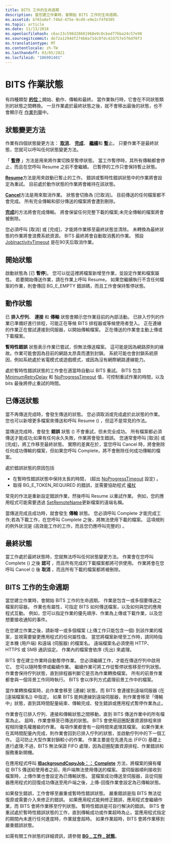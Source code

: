 ```yaml
---
title: BITS 工作的生命週期
description: 當您建立作業時，會開始 BITS 工作的生命週期。
ms.assetid: b765a8ef-74bd-475e-9cd9-e9e2cf4f0305
ms.topic: article
ms.date: 11/13/2018
ms.openlocfilehash: c6ac23c598d28681968e9c0cbed776ba24c57e98
ms.sourcegitcommit: de72a1294df274b0a71dc0fdc42d757e5f6df0f3
ms.translationtype: MT
ms.contentlocale: zh-TW
ms.lasthandoff: 03/05/2021
ms.locfileid: "106991401"
---
```

# <a name="bits-job-states"></a>BITS 作業狀態
有四種類型 [**的位：**](/windows/desktop/api/Bits/ne-bits-bg_job_state)開始、動作、傳輸和最終。 當作業執行時，它會在不同狀態類別的狀態之間轉換。 一旦作業處於最終狀態之後，就不會移出最後的狀態，也不會顯示在 [作業列舉](/windows/desktop/api/bits/nf-bits-ibackgroundcopymanager-enumjobs)中。

## <a name="state-changing-methods"></a>狀態變更方法
作業有四個狀態變更方法： [**取消**](/windows/desktop/api/Bits/nf-bits-ibackgroundcopyjob-cancel)、 [**完成**](/windows/desktop/api/Bits/nf-bits-ibackgroundcopyjob-complete)、 [**繼續**](/windows/desktop/api/Bits/nf-bits-ibackgroundcopyjob-resume)和 [**暫**](/windows/desktop/api/Bits/nf-bits-ibackgroundcopyjob-suspend)止。 只要作業不是最終狀態，您就可以呼叫任何狀態變更方法。 

「 [**暫停**](/windows/desktop/api/Bits/nf-bits-ibackgroundcopyjob-suspend) 」方法是用來將作業切換至暫停狀態。 當工作暫停時，其所有傳輸都會停止，而且在您呼叫 Resume 之前不會繼續。
已暫停的工作只會保持暫止狀態。

[**Resume**](/windows/desktop/api/Bits/nf-bits-ibackgroundcopyjob-resume)方法是用來啟動已暫止的工作。 錯誤或暫時性錯誤狀態中的作業將會設定為重試。 目前處於動作狀態的作業將會維持在該狀態。

[**Cancel**](/windows/desktop/api/Bits/nf-bits-ibackgroundcopyjob-cancel)方法是用來取消作業。 狀態會切換為 [已取消]。 目前傳送的任何檔案都不會完成。 所有完全傳輸和部分傳送的檔案將會遭到刪除。

[**完成**](/windows/desktop/api/Bits/nf-bits-ibackgroundcopyjob-complete)的方法將會完成傳輸。 將會保留任何完整下載的檔案;未完全傳輸的檔案將會被刪除。

您必須呼叫 [取消] 或 [完成]，才能將作業移至最終狀態並清除。 未轉換為最終狀態的作業將會浪費系統資源。 BITS 最終將會自動取消舊的作業。 預設 [JobInactivityTimeout](/windows/desktop/Bits/group-policies) 是在90天后取消作業。


## <a name="starting-state"></a>開始狀態 
啟動狀態為 [已 **暫停**]。 您可以從這裡將檔案新增至作業，並設定作業和檔案屬性。 若要開始傳送作業，請在作業上呼叫 Resume。 如果您繼續執行不含任何檔案的作業，則會傳回 BG_E_EMPTY 錯誤碼，而且工作會保持暫停狀態。

## <a name="action-states"></a>動作狀態
已 **排入佇列**、 **連接** 和 **傳輸** 狀態會顯示您作業目前的內部活動。 已排入佇列的作業已準備好進行排程，可能正在等候 BITS 排程器或等候使用者登入。 正在連線的作業正在嘗試連接到伺服器，以開始傳輸檔案。 正在傳送的作業會主動上傳或下載檔案。

**暫時性錯誤** 狀態表示作業已嘗試，但無法傳送檔案。 這可能是因為網路原則的緣故。作業可能會因為目前的網路太昂貴而遭到封鎖。 系統可能也會封鎖系統原因，例如系統處於省電模式或遊戲模式，或因為沒有網際網路連線能力。 

處於暫時性錯誤狀態的工作會在適當時自動以 BITS 重試。 BITS 包含 [MinimumRetryDelay](/windows/desktop/api/bits/nf-bits-ibackgroundcopyjob-setminimumretrydelay) 和 [NoProgressTimeout](/windows/desktop/api/bits/nf-bits-ibackgroundcopyjob-setnoprogresstimeout) 值，可控制重試作業的時間，以及 bits 最後將停止重試的時間。


## <a name="transferred-states"></a>已傳送狀態
當不再傳送完成時，會發生傳送的狀態。 您必須取消或完成處於此狀態的作業。 您也可以新增更多檔案來傳送和呼叫 Resume () ，但這不是常見的作法。

當傳送完成時，會發生 **錯誤** 狀態 () 不會重試，但未完全成功。 所有檔案都必須傳送才能成功;如果有任何永久失敗，作業將會發生錯誤。 您通常會呼叫 [取消] 或 [完成]，將工作移至最終狀態。 實際的差異在於，當您呼叫 Cancel 時，將會刪除任何成功傳輸的檔案，但如果您呼叫 Complete，將不會刪除任何成功傳輸的檔案。

處於錯誤狀態的原因包括 
* 在暫時性錯誤狀態中保持太長的時間， (超出 [NoProgressTimeout](/windows/desktop/api/bits/nf-bits-ibackgroundcopyjob-setnoprogresstimeout) 設定) 。
* 取得 BG_E_TOKEN_REQUIRED 的錯誤，並需要協助程式 [權杖](/windows/desktop/Bits/helper-tokens-for-bits-transfer-jobs)

常見的作法是重新設定錯誤作業，然後呼叫 Resume 以重試作業。 例如，您的應用程式可能需要透過 [SetRemoteName](/windows/desktop/api/bits2_0/nf-bits2_0-ibackgroundcopyfile2-setremotename)更新檔案的遠端名稱。

當傳送完成且成功時，就會發生 **傳輸** 狀態。 您必須呼叫 Complete 才能完成工作;若為下載工作，在您呼叫 Complete 之後，將無法使用下載的檔案。 這項規則的例外狀況是 (高效能工作的工作，而且您仍應呼叫完整的) 。

## <a name="final-states"></a>最終狀態
當工作處於最終狀態時，您就無法呼叫任何狀態變更方法。 作業會在您呼叫 Complete () 之後 **認可** ，而且所有完成的下載檔案都將可供使用。 作業將會在您呼叫 Cancel () 後 **取消** ，而且所有下載的檔案都將被刪除。 


## <a name="life-cycle-of-a-bits-job"></a>BITS 工作的生命週期

當您建立作業時，會開始 BITS 工作的生命週期。 作業是包含一或多個要傳送之檔案的容器。 作業也有屬性，可指定 BITS 如何傳送檔案，以及如何與您的應用程式互動。 例如，您可以指定作業的優先順序、作業為上傳或下載作業，以及您想要接收通知的事件。

在您建立作業之後，請新增一或多個檔案 (上傳工作只能包含一個) 到該作業的檔案，並視需要變更應用程式的任何屬性值。 當您將檔案新增至工作時，請同時指定本機 (用戶端) 和遠端 (伺服器) 的檔案名。 遠端檔案名必須使用 HTTP、HTTPS 或 SMB 通訊協定。 作業內的檔案會依序 (先出) 來處理。

BITS 會在建立作業時自動暫停作業。 您必須繼續工作，才能在傳送佇列中啟用它。 您可以隨時暫停或繼續作業。 繼續作業可將工作從暫停狀態移至佇列狀態。 作業會保持佇列狀態，直到排程器判斷它是否為作業轉換檔案。 所有的前景作業都會與一個背景工作同時執行。 BITS 會以序列方式處理前景工作中的檔案。

當作業轉換檔案時，此作業會移至 [連線] 狀態，而 BITS 會連接到遠端伺服器 (在 [遠端檔案名]) 中指定。 如果 BITS 能夠連線到遠端伺服器，則作業會移至「傳輸中」狀態，直到其時間配量結束、傳輸完成、發生錯誤或應用程式暫停作業為止。

作業會在已排入佇列、連接和傳輸狀態之間移動，直到 BITS 傳送作業中的所有檔案為止。 屆時，作業會移至已傳送的狀態。 BITS 會使用迴圈配置資源排程來排程相同優先權層級的作業。 每項作業都會有一段時間來處理其檔案。 如果作業未在其時間配量內完成，則作業會回到已排入佇列的狀態，並啟動佇列中的下一個工作。 這可防止大型作業封鎖較小的作業。 作業主要是在先進先出 (FIFO) 基礎上進行處理;不過，BITS 無法保證 FIFO 處理，因為迴圈配置資源排程、作業錯誤和服務重新開機。

在應用程式呼叫 [**IBackgroundCopyJob：： Complete**](/windows/desktop/api/Bits/nf-bits-ibackgroundcopyjob-complete) 方法，將檔案的擁有權從 BITS 傳送給使用者之前，用戶端無法使用傳送的檔案。 當伺服器順利接收到檔案時，上傳作業也會設定為已傳輸狀態。 當檔案成功傳送至伺服器，且從伺服器應用程式的回復成功傳送至用戶端之後，上傳-回復作業會設定為已傳輸狀態。

如果發生錯誤，工作會移至嚴重或暫時性錯誤狀態。 嚴重錯誤是指 BITS 無法從復原或需要介入來修正的錯誤。 如果應用程式能夠修正錯誤，應用程式會繼續作業，而 BITS 會將作業移至佇列狀態。 暫時性錯誤是可自行解決的錯誤。 BITS 會重試處於暫時性錯誤狀態的工作，直到傳輸成功或作業超時為止。當應用程式指定的期間內未進行任何進度時，作業就會超時。 如果作業超時，BITS 會將作業移到嚴重錯誤狀態。

如需有關工作狀態的詳細資訊，請參閱 [**BG \_ 工作 \_ 狀態**](/windows/desktop/api/Bits/ne-bits-bg_job_state)。
